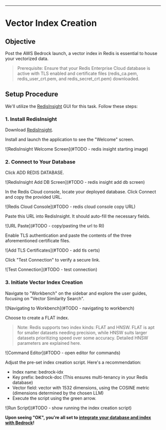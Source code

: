 -------

# Vector Index Creation

## Objective
Post the AWS Bedrock launch, a vector index in Redis is essential to house your vectorized data.

> Prerequisite: Ensure that your Redis Enterprise Cloud database is active with TLS enabled and certificate files (redis_ca.pem, redis_user_crt.pem, and redis_secret_crt.pem) downloaded.

## Setup Procedure
We'll utilize the [RedisInsight](https://redis.com/redis-enterprise/redis-insight/#insight-form) GUI for this task. Follow these steps:

### 1. Install RedisInsight
Download [RedisInsight](https://redis.com/redis-enterprise/redis-insight/#insight-form).

Install and launch the application to see the "Welcome" screen.

![RedisInsight Welcome Screen](#TODO - redis insight starting image)

### 2. Connect to Your Database
Click ADD REDIS DATABASE.

![RedisInsight Add DB Screen](#TODO - redis insight add db screen)

In the Redis Cloud console, locate your deployed database. Click Connect and copy the provided URL.

![Redis Cloud Console](#TODO - redis cloud console copy URL)

Paste this URL into RedisInsight. It should auto-fill the necessary fields.

![URL Paste](#TODO - copy/pasting the url to RI)

Enable TLS authentication and paste the contents of the three aforementioned certificate files.

![Add TLS Certificates](#TODO - add tls certs)

Click "Test Connection" to verify a secure link.

![Test Connection](#TODO - test connection)

### 3. Initiate Vector Index Creation
Navigate to "Workbench" on the sidebar and explore the user guides, focusing on "Vector Similarity Search".

![Navigating to Workbench](#TODO - navigating to workbench)

Choose to create a FLAT index.

>Note: Redis supports two index kinds: FLAT and HNSW. FLAT is apt for smaller datasets needing precision, while HNSW suits larger datasets prioritizing speed over some accuracy. Detailed HNSW parameters are explained here.

![Command Editor](#TODO - open editor for commands)

Adjust the pre-set index creation script. Here's a recommendation:

- Index name: bedrock-idx
- Key prefix: bedrock-doc (This ensures multi-tenancy in your Redis database)
- Vector field: vector with 1532 dimensions, using the COSINE metric (dimensions determined by the chosen LLM)
- Execute the script using the green arrow.

![Run Script](#TODO - show running the index creation script)

**Upon seeing "OK", you're all set to [integrate your database and index with Bedrock](aws-bedrock-configuration.md)!**